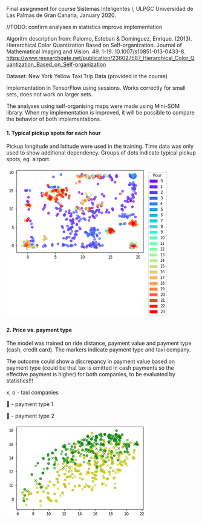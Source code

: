 Final assignment for course Sistemas Inteligentes I, ULPGC Universidad de Las Palmas de Gran Canaria, January 2020.

//TODO:
confirm analyses in statistics
improve implementation

Algoritm description from:
Palomo, Esteban & Domínguez, Enrique. (2013). Hierarchical Color Quantization Based on Self-organization. Journal of Mathematical Imaging and Vision. 49. 1-19. 10.1007/s10851-013-0433-8.
https://www.researchgate.net/publication/236027587_Hierarchical_Color_Quantization_Based_on_Self-organization

Dataset: New York Yellow Taxi Trip Data (provided in the course)

Implementation in TensorFlow using sessions. Works correctly for small sets, does not work on larger sets.

The analyses using self-organising maps were made using Mini-SOM library. When my implementation is improved, it will be possible to compare the behavior of both implementations.

#### 1. Typical pickup spots for each hour
Pickup longitude and latitude were used in the training. Time data was only used to show additional dependency. Groups of dots indicate typical pickup spots, eg. airport.

![Typical pickup spots in each hour](./pickup_loc_hours.png)

#### 2. Price vs. payment type
The model was trained on ride distance, payment value and payment type (cash, credit card). The markers indicate payment type and taxi company.

The outcome could show a discrepancy in payment value based on payment type (could be that tax is omitted in cash payments so the effective payment is higher) for both companies, to be evaluated by statistics!!!

x, o - taxi companies

&#x1F34F; - payment type 1

&#x1F49A; - payment type 2

![Price vs. payment type](./price.png)
